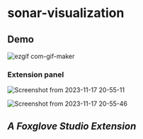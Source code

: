 # sonar-visualization

## Demo
![ezgif com-gif-maker](https://github.com/Gaurang-1402/foxglove-studio-sonar-visualization-extension/assets/71042887/122deb30-4553-43d4-a7af-e5ea4208a125)

### Extension panel

![Screenshot from 2023-11-17 20-55-11](https://github.com/Gaurang-1402/foxglove-studio-sonar-visualization-extension/assets/71042887/96555e4f-19d8-43f4-8987-e1c50a2f645f)


![Screenshot from 2023-11-17 20-55-46](https://github.com/Gaurang-1402/foxglove-studio-sonar-visualization-extension/assets/71042887/13e58e9d-9615-47f6-b033-4e9ca4073def)



## _A Foxglove Studio Extension_

